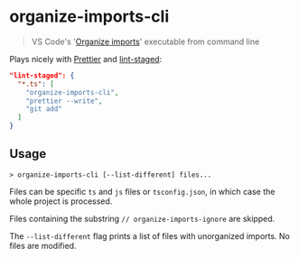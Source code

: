 # organize-imports-cli

> VS Code's '[Organize imports](https://code.visualstudio.com/updates/v1_23#_javascript-and-typescript-organize-imports)' executable from command line

Plays nicely with [Prettier](https://prettier.io) and [lint-staged](https://github.com/okonet/lint-staged):

```json
"lint-staged": {
  "*.ts": [
    "organize-imports-cli",
    "prettier --write",
    "git add"
  ]
}
```

## Usage

```console
> organize-imports-cli [--list-different] files...
```

Files can be specific `ts` and `js` files or `tsconfig.json`, in which case the whole project is processed.

Files containing the substring `// organize-imports-ignore` are skipped.

The `--list-different` flag prints a list of files with unorganized imports. No files are modified.
